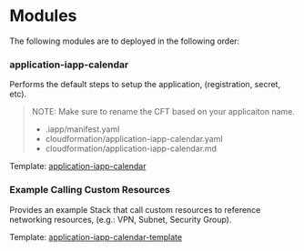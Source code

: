 # Modules

The following modules are to deployed in the following order:

### application-iapp-calendar
Performs the default steps to setup the application, (registration, secret, etc).
> NOTE: Make sure to rename the CFT based on your applicaiton name.
> + .iapp/manifest.yaml
> + cloudformation/application-iapp-calendar.yaml
> + cloudformation/application-iapp-calendar.md

Template: [application-iapp-calendar](./application-iapp-calendar.md)

### Example Calling Custom Resources
Provides an example Stack that call custom resources to reference networking resources, (e.g.: VPN, Subnet, Security Group).

Template: [application-iapp-calendar-template](./application-iapp-calendar-template.md)